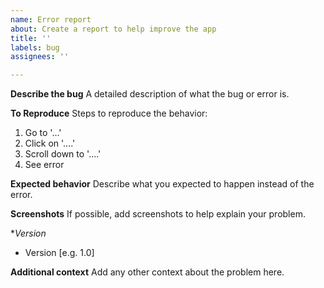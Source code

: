 ```yaml
---
name: Error report
about: Create a report to help improve the app
title: ''
labels: bug
assignees: ''

---
```


**Describe the bug**
A detailed description of what the bug or error is.

**To Reproduce**
Steps to reproduce the behavior:
1. Go to '...'
2. Click on '....'
3. Scroll down to '....'
4. See error

**Expected behavior**
Describe what you expected to happen instead of the error.

**Screenshots**
If possible, add screenshots to help explain your problem.

**Version*
 - Version [e.g. 1.0]

**Additional context**
Add any other context about the problem here.
